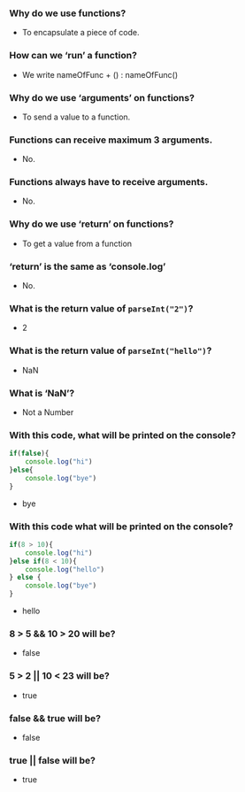 ### Why do we use functions?

- To encapsulate a piece of code.

### How can we ‘run’ a function?

- We write nameOfFunc + () : nameOfFunc()

### Why do we use ‘arguments’ on functions?

- To send a value to a function.

### Functions can receive maximum 3 arguments.

- No.

### Functions always have to receive arguments.

- No.

### Why do we use ‘return’ on functions?

- To get a value from a function

### ‘return’ is the same as ‘console.log’

- No.

### What is the return value of `parseInt("2")`?

- 2

### What is the return value of `parseInt("hello")`?

- NaN

### What is ‘NaN’?

- Not a Number

### With this code, what will be printed on the console?

```js
if(false){
    console.log("hi")
}else{
    console.log("bye")
}
```

- bye

### With this code what will be printed on the console?

```js
if(8 > 10){
    console.log("hi")
}else if(8 < 10){
    console.log("hello")
} else {
    console.log("bye")
}
```

- hello

### 8 > 5 && 10 > 20 will be?

- false

### 5 > 2 || 10 < 23 will be?

- true

### false && true will be?

- false

### true || false will be?

- true